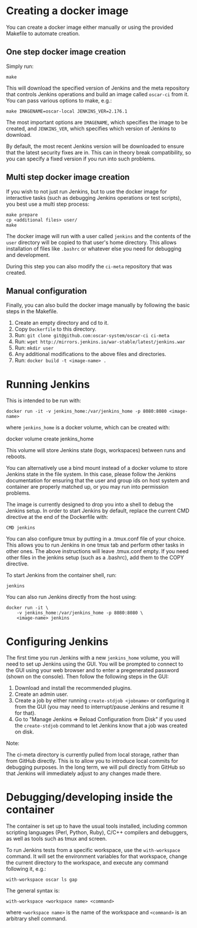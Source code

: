 # Creating a docker image

You can create a docker image either manually or using the provided
Makefile to automate creation.

## One step docker image creation

Simply run:

    make

This will download the specified version of Jenkins and the meta repository
that controls Jenkins operations and build an image called `oscar-ci` from
it. You can pass various options to make, e.g.:

    make IMAGENAME=oscar-local JENKINS_VER=2.176.1

The most important options are `IMAGENAME`, which specifies the image to
be created, and `JENKINS_VER`, which specifies which version of Jenkins
to download.

By default, the most recent Jenkins version will be downloaded to ensure
that the latest security fixes are in. This can in theory break
compatibility, so you can specify a fixed version if you run into such
problems.

## Multi step docker image creation

If you wish to not just run Jenkins, but to use the docker image for
interactive tasks (such as debugging Jenkins operations or test scripts),
you best use a multi step process:

    make prepare
    cp <additional files> user/
    make

The docker image will run with a user called `jenkins` and the contents
of the `user` directory will be copied to that user's home directory.
This allows installation of files like `.bashrc` or whatever else you
need for debugging and development.

During this step you can also modify the `ci-meta` repository that was
created.

## Manual configuration

Finally, you can also build the docker image manually by following the
basic steps in the Makefile.

1. Create an empty directory and cd to it.
2. Copy `Dockerfile` to this directory.
3. Run: `git clone git@github.com:oscar-system/oscar-ci ci-meta`
4. Run: `wget http://mirrors.jenkins.io/war-stable/latest/jenkins.war`
5. Run: `mkdir user`
6. Any additional modifications to the above files and directories.
6. Run: `docker build -t <image-name> .`

# Running Jenkins

This is intended to be run with:

    docker run -it -v jenkins_home:/var/jenkins_home -p 8080:8080 <image-name>

where `jenkins_home` is a docker volume, which can be created with:

   docker volume create jenkins_home

This volume will store Jenkins state (logs, workspaces) between runs and
reboots.

You can alternatively use a bind mount instead of a docker volume to
store Jenkins state in the file system. In this case, please follow
the Jenkins documentation for ensuring that the user and group ids on
host system and container are properly matched up, or you may run into
permission problems.

The image is currently designed to drop you into a shell to debug the
Jenkins setup. In order to start Jenkins by default, replace the current
CMD directive at the end of the Dockerfile with:

    CMD jenkins

You can also configure tmux by putting in a .tmux.conf file of your
choice. This allows you to run Jenkins in one tmux tab and perform
other tasks in other ones. The above instructions will leave .tmux.conf
empty. If you need other files in the jenkins setup (such as a .bashrc),
add them to the COPY directive.

To start Jenkins from the container shell, run:

    jenkins

You can also run Jenkins directly from the host using:

    docker run -it \
        -v jenkins_home:/var/jenkins_home -p 8080:8080 \
        <image-name> jenkins

# Configuring Jenkins

The first time you run Jenkins with a new `jenkins_home` volume, you will
need to set up Jenkins using the GUI. You will be prompted to connect to
the GUI using your web browser and to enter a pregenerated password (shown
on the console). Then follow the following steps in the GUI:

1. Download and install the recommended plugins.
2. Create an admin user.
3. Create a job by either running `create-stdjob <jobname>` or configuring
   it from the GUI (you may need to interrupt/pause Jenkins and resume it
   for that).
4. Go to "Manage Jenkins => Reload Configuration from Disk" if you used
   the `create-stdjob` command to let Jenkins know that a job was created
   on disk.

Note:

The ci-meta directory is currently pulled from local storage, rather
than from GitHub directly. This is to allow you to introduce
local commits for debugging purposes. In the long term, we will pull
directly from GitHub so that Jenkins will immediately adjust to any
changes made there.

# Debugging/developing inside the container

The container is set up to have the usual tools installed, including
common scripting languages (Perl, Python, Ruby), C/C++ compilers and
debuggers, as well as tools such as tmux and screen.

To run Jenkins tests from a specific workspace, use the `with-workspace`
command. It will set the environment variables for that workspace,
change the current directory to the workspace, and execute any command
following it, e.g.:

    with-workspace oscar ls gap

The general syntax is:

    with-workspace <workspace name> <command>

where `<workspace name>` is the name of the workspace and `<command>` is
an arbitrary shell command.
